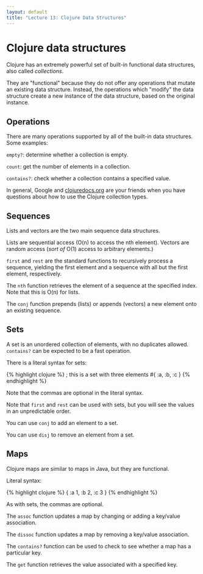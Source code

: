 ```yaml
---
layout: default
title: "Lecture 13: Clojure Data Structures"
---
```


# Clojure data structures

Clojure has an extremely powerful set of built-in functional data structures, also called *collections*.

They are "functional" because they do not offer any operations that mutate an existing data structure.  Instead, the operations which "modify" the data structure create a new instance of the data structure, based on the original instance.

## Operations

There are many operations supported by all of the built-in data structures. Some examples:

`empty?`: determine whether a collection is empty.

`count`: get the number of elements in a collection.

`contains?`: check whether a collection contains a specified value.

In general, Google and [clojuredocs.org](https://clojuredocs.org/) are your friends when you have questions about how to use the Clojure collection types.

## Sequences

Lists and vectors are the two main sequence data structures.

Lists are sequential access (O(n) to access the nth element).  Vectors are random access (*sort of* O(1) access to arbitrary elements.)

`first` and `rest` are the standard functions to recursively process a sequence, yielding the first element and a sequence with all but the first element, respectively.

The `nth` function retrieves the element of a sequence at the specified index.  Note that this is O(n) for lists.

The `conj` function prepends (lists) or appends (vectors) a new element onto an existing sequence.

## Sets

A set is an unordered collection of elements, with no duplicates allowed.  `contains?` can be expected to be a fast operation.

There is a literal syntax for sets:

{% highlight clojure %}
; this is a set with three elements
#{ :a, :b, :c }
{% endhighlight %}

Note that the commas are optional in the literal syntax.

Note that `first` and `rest` can be used with sets, but you will see the values in an unpredictable order.

You can use `conj` to add an element to a set.

You can use `disj` to remove an element from a set.

## Maps

Clojure maps are similar to maps in Java, but they are functional.

Literal syntax:

{% highlight clojure %}
{ :a 1, :b 2, :c 3 }
{% endhighlight %}

As with sets, the commas are optional.

The `assoc` function updates a map by changing or adding a key/value association.

The `dissoc` function updates a map by removing a key/value association.

The `contains?` function can be used to check to see whether a map has a particular key.

The `get` function retrieves the value associated with a specified key.

